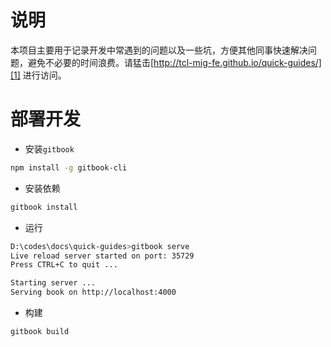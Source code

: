 # 说明

本项目主要用于记录开发中常遇到的问题以及一些坑，方便其他同事快速解决问题，避免不必要的时间浪费。请猛击[http://tcl-mig-fe.github.io/quick-guides/][1] 进行访问。


# 部署开发

- 安装`gitbook`

```bash
npm install -g gitbook-cli
```

- 安装依赖

```bash
gitbook install
```

- 运行
```bash
D:\codes\docs\quick-guides>gitbook serve
Live reload server started on port: 35729
Press CTRL+C to quit ...

Starting server ...
Serving book on http://localhost:4000
```

- 构建
```
gitbook build
```

[1]: http://tcl-mig-fe.github.io/javascript-guides/